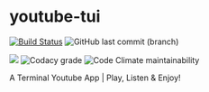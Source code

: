 # youtube-tui
[![Build Status](https://img.shields.io/endpoint.svg?url=https%3A%2F%2Factions-badge.atrox.dev%2Fbelikesayantan%2Fyoutube-tui%2Fbadge%3Fref%3Dmaster&style=for-the-badge)](https://actions-badge.atrox.dev/belikesayantan/youtube-tui/goto?ref=master)
![GitHub last commit (branch)](https://img.shields.io/github/last-commit/belikesayantan/youtube-tui/master?style=for-the-badge)

![](https://img.shields.io/badge/Go-passing-brightgreen.svg?style=for-the-badge&display=inline-block&logo=go)
![Codacy grade](https://img.shields.io/codacy/grade/661007379bcc4bca841a5447155f02b3?style=for-the-badge)
![Code Climate maintainability](https://img.shields.io/codeclimate/maintainability/belikesayantan/youtube-tui?style=for-the-badge)

A Terminal Youtube App | Play, Listen &amp; Enjoy!
